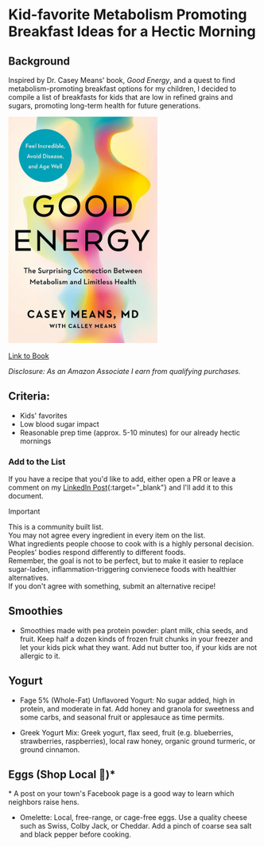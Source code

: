 # Kid-favorite Metabolism Promoting Breakfast Ideas for a Hectic Morning

## Background

Inspired by Dr. Casey Means' book, *Good Energy*, and a quest to find metabolism-promoting breakfast options for my children, 
I decided to compile a list of breakfasts for kids that are low in refined grains and sugars, promoting long-term health for future generations. 


<img width=300 alt="Good Energy Book Cover" src="./good_energy_book_cover.jpg"/>

[Link to Book](https://amzn.to/3RGsHCN)

_Disclosure: As an Amazon Associate I earn from qualifying purchases._

## Criteria:
- Kids' favorites
- Low blood sugar impact
- Reasonable prep time (approx. 5-10 minutes) for our already hectic mornings

### Add to the List

If you have a recipe that you'd like to add, either open a PR or leave a comment on my [LinkedIn Post](https://www.linkedin.com/posts/bithippie_nutrition-breakfastideas-healthyeating-activity-7204488966199283712-CRHh){:target="_blank"} and I'll add it to this document. 

> [!IMPORTANT]
>
> This is a community built list. \
> You may not agree every ingredient in every item on the list. \
> What ingredients people choose to cook with is a highly personal decision. \
> Peoples' bodies respond differently to different foods. \
> Remember, the goal is not to be perfect, but to make it easier to replace sugar-laden, inflammation-triggering convienece foods with healthier alternatives. \
> If you don't agree with something, submit an alternative recipe!

## Smoothies

- Smoothies made with pea protein powder: plant milk, chia seeds, and fruit. Keep half a dozen kinds of frozen fruit chunks in your freezer and let your kids pick what they want. Add nut butter too, if your kids are not allergic to it.

## Yogurt

- Fage 5% (Whole-Fat) Unflavored Yogurt: No sugar added, high in protein, and moderate in fat. Add honey and granola for sweetness and some carbs, and seasonal fruit or applesauce as time permits.

- Greek Yogurt Mix: Greek yogurt, flax seed, fruit (e.g. blueberries, strawberries, raspberries), local raw honey, organic ground turmeric, or ground cinnamon.

## Eggs <span style="font-size: 14">(Shop Local 🥚)*</span>
*&nbsp;A post on your town's Facebook page is a good way to learn which neighbors raise hens.

- Omelette: Local, free-range, or cage-free eggs. Use a quality cheese such as Swiss, Colby Jack, or Cheddar. Add a pinch of coarse sea salt and black pepper before cooking. 

